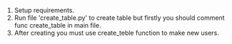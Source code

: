 1. Setup requirements.
2. Run file 'create_table.py' to  create table but firstly you should comment func create_table in main file.
3. After creating you must use create_teble function to make new users.